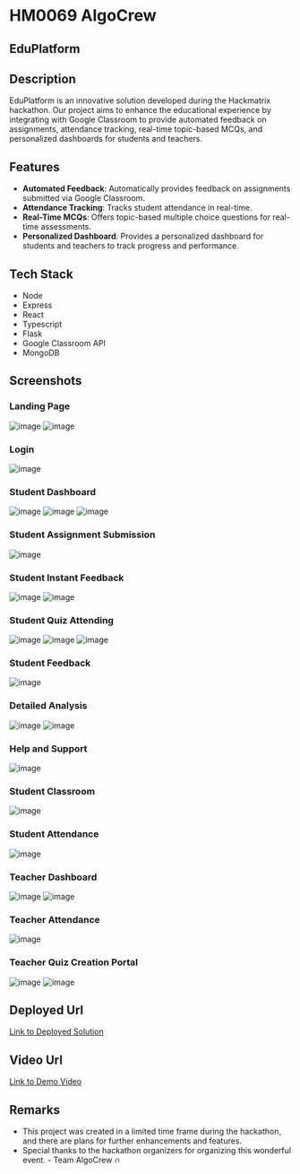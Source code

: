 # HM0069 AlgoCrew

## EduPlatform

## Description
EduPlatform is an innovative solution developed during the Hackmatrix hackathon. Our project aims to enhance the educational experience by integrating with Google Classroom to provide automated feedback on assignments, attendance tracking, real-time topic-based MCQs, and personalized dashboards for students and teachers.

## Features
- **Automated Feedback**: Automatically provides feedback on assignments submitted via Google Classroom.
- **Attendance Tracking**: Tracks student attendance in real-time.
- **Real-Time MCQs**: Offers topic-based multiple choice questions for real-time assessments.
- **Personalized Dashboard**: Provides a personalized dashboard for students and teachers to track progress and performance.

## Tech Stack
- Node
- Express
- React
- Typescript
- Flask
- Google Classroom API
- MongoDB

## Screenshots
### Landing Page
![image](https://github.com/user-attachments/assets/6506e272-5638-4f9b-9796-7c2b058a32c5)
![image](https://github.com/user-attachments/assets/b108c073-8ffe-4012-9e88-369c138e6173)

### Login
![image](https://github.com/user-attachments/assets/7e935399-6993-437a-a231-28fcbb987ef9)

### Student Dashboard
![image](https://github.com/user-attachments/assets/6896bf48-7313-4343-ba4b-cb6fbbb093d7)
![image](https://github.com/user-attachments/assets/c94df459-9fda-4d35-8979-7e3d2f016e7d)
![image](https://github.com/user-attachments/assets/9d917bca-a8a4-436d-8c86-22f8ef237ec4)

### Student Assignment Submission
![image](https://github.com/user-attachments/assets/45c68e09-d241-4798-b261-13f909ebcd27)

### Student Instant Feedback
![image](https://github.com/user-attachments/assets/1723d24e-c8c4-4da4-950f-1c2babc1203d)
![image](https://github.com/user-attachments/assets/86d489a2-efbc-4b36-86a8-51ab36ecd444)

### Student Quiz Attending 
![image](https://github.com/user-attachments/assets/3139834b-a7d1-4de5-a7de-0f58ba98a984)
![image](https://github.com/user-attachments/assets/e17df6d5-98d3-4fdd-be93-1bd95d0ac4f5)
![image](https://github.com/user-attachments/assets/8f34e395-92b6-4584-a273-6e6a1604ff0e)

### Student Feedback
![image](https://github.com/user-attachments/assets/c6f1335c-1d15-4bf8-8034-597d3090d6c0)

### Detailed Analysis
![image](https://github.com/user-attachments/assets/4e99eb77-8e8f-415e-b0ff-4f8c98cdfc28)
![image](https://github.com/user-attachments/assets/f32dfaf2-e7d3-4883-9ee7-a6077ccefdbc)

### Help and Support 
![image](https://github.com/user-attachments/assets/713fbf43-693e-42b9-89b4-d20fc903c1de)

### Student Classroom
![image](https://github.com/user-attachments/assets/4902f3d3-861c-4d1f-b897-410ac78c0963)

### Student Attendance
![image](https://github.com/user-attachments/assets/3f631968-56b8-41cc-a7c6-ac77a835cdeb)

### Teacher Dashboard 
![image](https://github.com/user-attachments/assets/9993c248-99e7-42f9-a092-03f047ed5fcb)
![image](https://github.com/user-attachments/assets/dd37c9e2-70bc-417a-bf07-30026112fc01)

### Teacher Attendance
![image](https://github.com/user-attachments/assets/7515380c-42ad-40ef-9557-1af7fcd45142)

### Teacher Quiz Creation Portal 
![image](https://github.com/user-attachments/assets/15306fa6-3a73-4435-9d5f-187026c1eded)
![image](https://github.com/user-attachments/assets/1dfd0796-cc64-4b0e-bae6-600164b4961b)



## Deployed Url
[Link to Deployed Solution](https://gfgpccoe.in)

## Video Url
[Link to Demo Video]([https://video_url](https://drive.google.com/drive/folders/1oS67p8Eqg8g3Ape4NxHd-JCzcLHLEGn4?usp=drive_link))

## Remarks
- This project was created in a limited time frame during the hackathon, and there are plans for further enhancements and features.
- Special thanks to the hackathon organizers for organizing this wonderful event. - Team AlgoCrew 🔥
